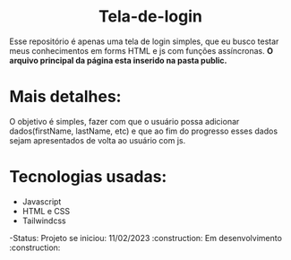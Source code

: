 <h1 align='center'>Tela-de-login</h1>

Esse repositório é apenas uma tela de login simples, que eu busco testar meus conhecimentos em forms HTML e js com funções assíncronas.
<b>O arquivo principal da página esta inserido na pasta public.</b>

# Mais detalhes:
O objetivo é simples, fazer com que o usuário possa adicionar dados(firstName, lastName, etc) e que ao fim do progresso esses dados sejam apresentados de volta ao usuário com js.

# Tecnologias usadas:
<ul>
<li>Javascript</li>
<li>HTML e CSS</li>
<li>Tailwindcss</li>
</ul>
-Status:
Projeto se iniciou: 11/02/2023
:construction: Em desenvolvimento :construction:
